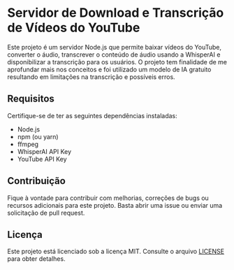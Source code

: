 
# Servidor de Download e Transcrição de Vídeos do YouTube

Este projeto é um servidor Node.js que permite baixar vídeos do YouTube, converter o áudio, transcrever o conteúdo de áudio usando a WhisperAI e disponibilizar a transcrição para os usuários.
O projeto tem finalidade de me aprofundar mais nos conceitos e foi utilizado um modelo de IA gratuito resultando em limitações na transcrição e possíveis erros.

## Requisitos

Certifique-se de ter as seguintes dependências instaladas:

- Node.js
- npm (ou yarn)
- ffmpeg
- WhisperAI API Key
- YouTube API Key

## Contribuição

Fique à vontade para contribuir com melhorias, correções de bugs ou recursos adicionais para este projeto. Basta abrir uma issue ou enviar uma solicitação de pull request.

## Licença

Este projeto está licenciado sob a licença MIT. Consulte o arquivo [LICENSE](LICENSE) para obter detalhes.

